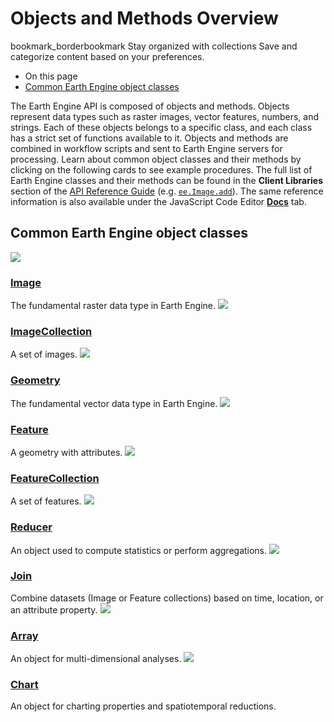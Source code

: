  
#  Objects and Methods Overview 
bookmark_borderbookmark Stay organized with collections  Save and categorize content based on your preferences.
  * On this page
  * [Common Earth Engine object classes](https://developers.google.com/earth-engine/guides/objects_methods_overview#common_earth_engine_object_classes)


The Earth Engine API is composed of objects and methods. Objects represent data types such as raster images, vector features, numbers, and strings. Each of these objects belongs to a specific class, and each class has a strict set of functions available to it.
Objects and methods are combined in workflow scripts and sent to Earth Engine servers for processing. Learn about common object classes and their methods by clicking on the following cards to see example procedures.
The full list of Earth Engine classes and their methods can be found in the **Client Libraries** section of the [API Reference Guide](https://developers.google.com/earth-engine/apidocs) (e.g. [`ee.Image.add`](https://developers.google.com/earth-engine/apidocs/ee-date-advance)). The same reference information is also available under the JavaScript Code Editor [**Docs**](https://developers.google.com/earth-engine/guides/playground#api-reference-docs-tab) tab.
## Common Earth Engine object classes
[ ![](https://developers.google.com/static/earth-engine/images/classes_image.png) ](https://developers.google.com/earth-engine/guides/image_overview)
### [Image ](https://developers.google.com/earth-engine/guides/image_overview)
The fundamental raster data type in Earth Engine. 
[ ![](https://developers.google.com/static/earth-engine/images/classes_image_collection.png) ](https://developers.google.com/earth-engine/guides/ic_creating)
### [ImageCollection ](https://developers.google.com/earth-engine/guides/ic_creating)
A set of images. 
[ ![](https://developers.google.com/static/earth-engine/images/classes_geometry.png) ](https://developers.google.com/earth-engine/guides/geometries)
### [Geometry ](https://developers.google.com/earth-engine/guides/geometries)
The fundamental vector data type in Earth Engine. 
[ ![](https://developers.google.com/static/earth-engine/images/classes_feature.png) ](https://developers.google.com/earth-engine/guides/features)
### [Feature ](https://developers.google.com/earth-engine/guides/features)
A geometry with attributes. 
[ ![](https://developers.google.com/static/earth-engine/images/classes_feature_collection.png) ](https://developers.google.com/earth-engine/guides/feature_collections)
### [FeatureCollection ](https://developers.google.com/earth-engine/guides/feature_collections)
A set of features. 
[ ![](https://developers.google.com/static/earth-engine/images/classes_reducer.png) ](https://developers.google.com/earth-engine/guides/reducers_intro)
### [Reducer ](https://developers.google.com/earth-engine/guides/reducers_intro)
An object used to compute statistics or perform aggregations. 
[ ![](https://developers.google.com/static/earth-engine/images/classes_join.png) ](https://developers.google.com/earth-engine/guides/joins_intro)
### [Join ](https://developers.google.com/earth-engine/guides/joins_intro)
Combine datasets (Image or Feature collections) based on time, location, or an attribute property. 
[ ![](https://developers.google.com/static/earth-engine/images/classes_array.png) ](https://developers.google.com/earth-engine/guides/arrays_intro)
### [Array ](https://developers.google.com/earth-engine/guides/arrays_intro)
An object for multi-dimensional analyses. 
[ ![](https://developers.google.com/static/earth-engine/images/classes_chart.png) ](https://developers.google.com/earth-engine/guides/charts_overview)
### [Chart ](https://developers.google.com/earth-engine/guides/charts_overview)
An object for charting properties and spatiotemporal reductions. 

